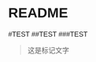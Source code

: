 <style>
  *{font-family: 'microsoft yahei', sans-serif}
</style>
# README

#TEST
##TEST
###TEST

> 这是标记文字
